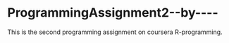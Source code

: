 ProgrammingAssignment2--by----
==============================

This is the second programming assignment on coursera R-programming.
